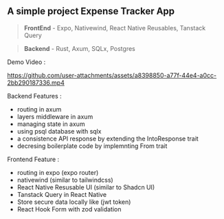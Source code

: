 ## A simple project Expense Tracker App


> **FrontEnd** - Expo, Nativewind, React Native Reusables, Tanstack Query

> **Backend** - Rust, Axum, SQLx, Postgres 



Demo Video :

https://github.com/user-attachments/assets/a8398850-a77f-44e4-a0cc-2bb290187336.mp4



Backend Features : 
- routing in axum
- layers middleware in axum
- managing state in axum
- using psql database with sqlx
- a consistence API response by extending the IntoResponse trait
- decresing boilerplate code by implemnting From<T> trait


Frontend Feature :
- routing in expo (expo router)
- nativewind (similar to tailwindcss)
- React Native Resusable UI (similar to Shadcn UI)
- Tanstack Query in React Native
- Store secure data locally like (jwt token)
- React Hook Form with zod validation
